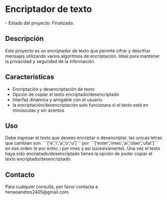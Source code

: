 <h1>Encriptador de texto</h1>
- Estado del proyecto: Finalizado.

<h2>Descripción</h2>
Este proyecto es un encriptador de texto que permite cifrar y descifrar mensajes utilizando varios algoritmos de encriptación. Ideal para mantener la privacidad y seguridad de la información.

<h2>Caracteristicas</h2>
<ul>
  <li>Encriptación y desencriptación de texto</li>
  <li>Opción de copiar el texto encriptado/desencriptado</li>
  <li>Interfaz dinámica y amigable con el usuario</li>
  <li>la encriptación/desencriptación solo funcionara si el texto está en minúsculas y sin acentos</li>
</ul>

<h2>Uso</h2>
Debe ingresar el texto que desees encriptar o desencriptar, las unicas letras que cambian son:
```['e','i','a','o','u']``` por ```['enter','imes','ai','ober','ufat']``` en ese orden (e por enter, i por imes y asi sucesivamente).
Una vez el texto haya sido encriptado/desencriptado tienes la opción de poder copiar el texto encriptado/desencriptado.

<h2>Contacto</h2>
Para cualquier consulta, por favor contacta a henaoandres2405@gmail.com.
